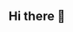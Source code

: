 ## Hi there 👋

<!--
**JeongSangyun03/JeongSangyun03** is a ✨ _special_ ✨ repository because its `README.md` (this file) appears on your GitHub profile.

Here are some ideas to get you started:

- 🔭 I’m currently working on "경희대학교 산업경영공학과 24학번"
- 📫 How to reach me: "@jeongsangyooon"
-->
